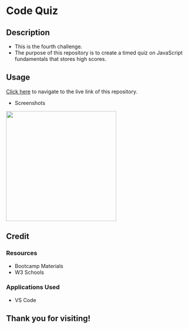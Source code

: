# Code Quiz

## Description

- This is the fourth challenge.
- The purpose of this repository is to create a timed quiz on JavaScript fundamentals that stores high scores.

## Usage

[Click here](https://hbarry89.github.io/Code-Quiz/) to navigate to the live link of this repository.

- Screenshots

<img src="*" width="300" height="300">

## Credit

### Resources
- Bootcamp Materials
- W3 Schools

### Applications Used
- VS Code

## Thank you for visiting!

